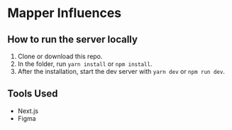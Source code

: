 # Mapper Influences

## How to run the server locally
1. Clone or download this repo. 
2. In the folder, run `yarn install` or `npm install`.
3. After the installation, start the dev server with `yarn dev` or `npm run dev`.

## Tools Used
- Next.js
- Figma

